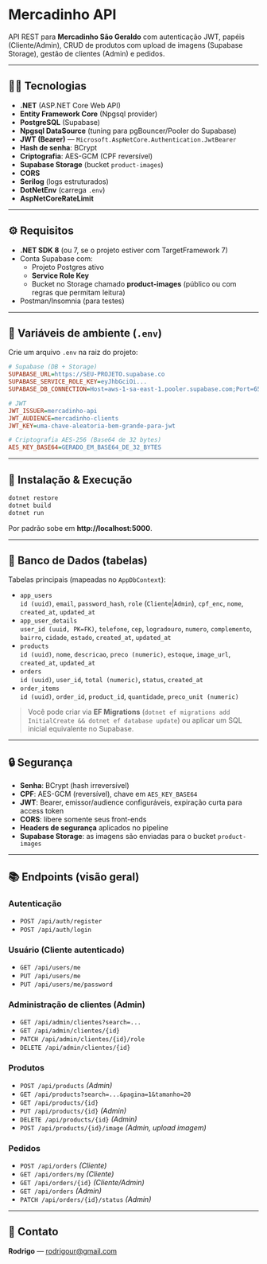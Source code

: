 # Mercadinho API

API REST para **Mercadinho São Geraldo** com autenticação JWT, papéis (Cliente/Admin), CRUD de produtos com upload de imagens (Supabase Storage), gestão de clientes (Admin) e pedidos.  

---

## 👩‍💻 Tecnologias

- **.NET** (ASP.NET Core Web API)
- **Entity Framework Core** (Npgsql provider)
- **PostgreSQL** (Supabase)
- **Npgsql DataSource** (tuning para pgBouncer/Pooler do Supabase)
- **JWT (Bearer)** — `Microsoft.AspNetCore.Authentication.JwtBearer`
- **Hash de senha**: BCrypt
- **Criptografia**: AES-GCM (CPF reversível)
- **Supabase Storage** (bucket `product-images`)
- **CORS**
- **Serilog** (logs estruturados)
- **DotNetEnv** (carrega `.env`)
- **AspNetCoreRateLimit**

---

## ⚙️ Requisitos

- **.NET SDK 8** (ou 7, se o projeto estiver com TargetFramework 7)
- Conta Supabase com:
  - Projeto Postgres ativo
  - **Service Role Key**
  - Bucket no Storage chamado **product-images** (público ou com regras que permitam leitura)
- Postman/Insomnia (para testes)

---

## 🔐 Variáveis de ambiente (`.env`)

Crie um arquivo `.env` na raiz do projeto:

```ini
# Supabase (DB + Storage)
SUPABASE_URL=https://SEU-PROJETO.supabase.co
SUPABASE_SERVICE_ROLE_KEY=eyJhbGciOi...
SUPABASE_DB_CONNECTION=Host=aws-1-sa-east-1.pooler.supabase.com;Port=6543;Database=postgres;Username=postgres.SEU-PROJETO;Password=SUA-SENHA;SSL Mode=Require

# JWT
JWT_ISSUER=mercadinho-api
JWT_AUDIENCE=mercadinho-clients
JWT_KEY=uma-chave-aleatoria-bem-grande-para-jwt

# Criptografia AES-256 (Base64 de 32 bytes)
AES_KEY_BASE64=GERADO_EM_BASE64_DE_32_BYTES
```

---

## 🚀 Instalação & Execução

```bash
dotnet restore
dotnet build
dotnet run
```

Por padrão sobe em **http://localhost:5000**.  

---

## 🧱 Banco de Dados (tabelas)

Tabelas principais (mapeadas no `AppDbContext`):

- `app_users`  
  `id (uuid)`, `email`, `password_hash`, `role` (`Cliente`|`Admin`), `cpf_enc`, `nome`, `created_at`, `updated_at`
- `app_user_details`  
  `user_id (uuid, PK=FK)`, `telefone`, `cep`, `logradouro`, `numero`, `complemento`, `bairro`, `cidade`, `estado`, `created_at`, `updated_at`
- `products`  
  `id (uuid)`, `nome`, `descricao`, `preco (numeric)`, `estoque`, `image_url`, `created_at`, `updated_at`
- `orders`  
  `id (uuid)`, `user_id`, `total (numeric)`, `status`, `created_at`
- `order_items`  
  `id (uuid)`, `order_id`, `product_id`, `quantidade`, `preco_unit (numeric)`

> Você pode criar via **EF Migrations** (`dotnet ef migrations add InitialCreate && dotnet ef database update`) ou aplicar um SQL inicial equivalente no Supabase.

---

## 🔒 Segurança

- **Senha**: BCrypt (hash irreversível)
- **CPF**: AES-GCM (reversível), chave em `AES_KEY_BASE64`
- **JWT**: Bearer, emissor/audience configuráveis, expiração curta para access token
- **CORS**: libere somente seus front-ends
- **Headers de segurança** aplicados no pipeline
- **Supabase Storage**: as imagens são enviadas para o bucket `product-images`

---

## 📚 Endpoints (visão geral)

### Autenticação
- `POST /api/auth/register`  
- `POST /api/auth/login`  

### Usuário (Cliente autenticado)
- `GET /api/users/me`
- `PUT /api/users/me`  
- `PUT /api/users/me/password` 

### Administração de clientes (Admin)
- `GET /api/admin/clientes?search=...`
- `GET /api/admin/clientes/{id}`
- `PATCH /api/admin/clientes/{id}/role`  
- `DELETE /api/admin/clientes/{id}`

### Produtos
- `POST /api/products` *(Admin)*
- `GET /api/products?search=...&pagina=1&tamanho=20`
- `GET /api/products/{id}`
- `PUT /api/products/{id}` *(Admin)*
- `DELETE /api/products/{id}` *(Admin)*
- `POST /api/products/{id}/image` *(Admin, upload imagem)*  

### Pedidos
- `POST /api/orders` *(Cliente)*
- `GET /api/orders/my` *(Cliente)*
- `GET /api/orders/{id}` *(Cliente/Admin)*
- `GET /api/orders` *(Admin)*
- `PATCH /api/orders/{id}/status` *(Admin)*  

---

## 📧 Contato

**Rodrigo** — rodrigour@gmail.com
